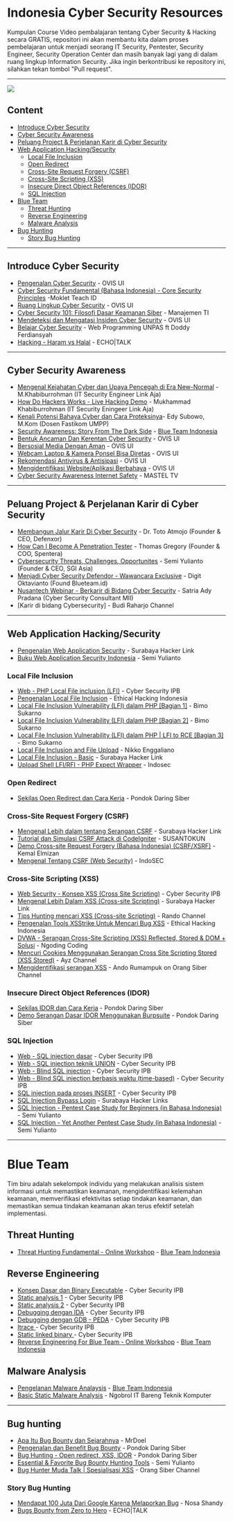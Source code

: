 # Indonesia Cyber Security Resources
Kumpulan Course Video pembalajaran tentang Cyber Security & Hacking secara GRATIS, repositori ini akan membantu kita dalam proses pembelajaran untuk menjadi seorang IT Security, Pentester, Security Engineer, Security Operation Center dan masih banyak lagi yang di dalam ruang lingkup Information Security. Jika ingin berkontribusi ke repository ini, silahkan tekan tombol "Pull request". 
___________________________________________________________________________________________________________

<img src="https://www.secjuice.com/content/images/2020/01/indomnesia-1.jpg">

## Content
* [Introduce Cyber Security](#Introduce-Cyber-Security)
* [Cyber Security Awareness](#Cyber-Security-Awareness)
* [Peluang Project & Perjelanan Karir di Cyber Security](#peluang-project--perjelanan-karir-di-cyber-security)
* [Web Application Hacking/Security](#web-application-hackingsecurity)
  * [Local File Inclusion](#local-file-inclusion)
  * [Open Redirect](#open-redirect)
  * [Cross-Site Request Forgery (CSRF)](#cross-site-request-forgery-csrf)
  * [Cross-Site Scripting (XSS)](#cross-site-scripting-xss)
  * [Insecure Direct Object References (IDOR)](#insecure-direct-object-references-idor)
  * [SQL Injection](#sql-injection)
* [Blue Team](#blue-team)
  * [Threat Hunting](#threat-hunting)
  * [Reverse Engineering](#reverse-engineering)
  * [Malware Analysis](#malware-analysis)
* [Bug Hunting](#bug-hunting)
  * [Story Bug Hunting](#story-bug-hunting)

------

## Introduce Cyber Security
- [Pengenalan Cyber Security](https://www.youtube.com/watch?v=pTQ2VcdcObU&t=6s) - OVIS UI
- [Cyber Security Fundamental (Bahasa Indonesia) - Core Security Principles](https://youtu.be/yIzsTukZ8e4) -Moklet Teach ID
- [Ruang Lingkup Cyber Security](https://www.youtube.com/watch?v=BNcaTTglmRA) - OVIS UI
- [Cyber Security 101: Filosofi Dasar Keamanan Siber](https://youtu.be/on742mcT4jo) - Manajemen TI
- [Mendeteksi dan Mengatasi Insiden Cyber Security](https://youtu.be/JwQOyeHswCM) - OVIS UI
- [Belajar Cyber Security](https://youtu.be/E3IC32iErwU) - Web Programming UNPAS ft Doddy Ferdiansyah
- [Hacking - Haram vs Halal](https://youtu.be/xpISUxyMiOY) - ECHO|TALK 

------

## Cyber Security Awareness
- [Mengenal Kejahatan Cyber dan Upaya Pencegah di Era New-Normal](https://youtu.be/KiSBI2YJeVk?t=5137) - M.Khabiburrohman (IT Security Engineer Link Aja)
- [How Do Hackers Works - Live Hacking Demo](https://youtu.be/7LengaQm4XU?t=5558) - Mukhammad Khabiburrohman (IT Security Eningeer Link Aja)
- [Kenali Potensi Bahaya Cyber dan Cara Proteksinya](https://youtu.be/KiSBI2YJeVk?t=2459)- Edy Subowo, M.Kom (Dosen Fastikom UMPP)
- [Security Awareness: Story From The Dark Side](https://youtu.be/6Y1JDbf0YcQ) - [Blue Team Indonesia](https://blueteam.id/)
- [Bentuk Ancaman Dan Kerentan Cyber Security](https://youtu.be/c-N-jgwgWdQ) - OVIS UI
- [Bersosial Media Dengan Aman](https://www.youtube.com/watch?v=IaJoKjCgvYo) - OVIS UI
- [Webcam Laptop & Kamera Ponsel Bisa Diretas](https://www.youtube.com/watch?v=BRHJ5W41pIo) - OVIS UI
- [Rekomendasi Antivirus & Antisipasi](https://www.youtube.com/watch?v=Tb16MWBxdD4) - OVIS UI
- [Mengidentifikasi Website/Aplikasi Berbahaya](https://www.youtube.com/watch?v=uD3PyA37d7E) - OVIS UI
- [Cyber Security Awareness Internet Safety](https://youtu.be/lv2UeicNMMA) - MASTEL TV

------

## Peluang Project & Perjelanan Karir di Cyber Security
- [Membangun Jalur Karir Di Cyber Security](https://youtu.be/Gh6Mz2wuMuM?t=706) - Dr. Toto Atmojo (Founder & CEO, Defenxor)
- [How Can I Become A Penetration Tester](https://youtu.be/Gh6Mz2wuMuM?t=3097) - Thomas Gregory (Founder & COO, Spentera)
- [Cybersecurity Threats, Challenges, Opportunites](https://youtu.be/Gh6Mz2wuMuM?t=5212) - Semi Yulianto (Founder & CEO, SGI Asia)
- [Menjadi Cyber Security Defendor - Wawancara Exclusive](https://youtu.be/0efIcVpxX2E) - Digit Oktavianto (Found Blueteam.id)
- [Nusantech Webinar - Berkarir di Bidang Cyber Security](https://www.youtube.com/watch?v=FkPTFYqGjR8&t=3458s) - Satria Ady Pradana (Cyber Security Consultant MII)
- [Karir di bidang Cybersecurity] - Budi Raharjo Channel

------

## Web Application Hacking/Security
- [Pengenalan Web Application Security](https://www.youtube.com/watch?v=Mz3u2v-Y5pU) - Surabaya Hacker Link
- [Buku Web Application Security Indonesia](https://www.youtube.com/watch?v=c-cO8Cr6HIs) - Semi Yulianto

### Local File Inclusion

- [Web - PHP Local File inclusion (LFI)](https://www.youtube.com/watch?v=h-2UrETGKFg) - Cyber Security IPB	
- [Pengenalan Local File Inclusion](https://www.youtube.com/watch?v=CSx3zqgX2BI) - Ethical Hacking Indonesia
- [Local File Inclusion Vulnerability (LFI) dalam PHP [Bagian 1]](https://www.youtube.com/watch?v=i0uWUy4oMRI) - Bimo Sukarno
- [Local File Inclusion Vulnerability (LFI) dalam PHP [Bagian 2]](https://www.youtube.com/watch?v=H80SgoP8Kl0) - Bimo Sukarno
- [Local File Inclusion Vulnerability (LFI) dalam PHP | LFI to RCE [Bagian 3]](https://www.youtube.com/watch?v=5U8r5it_9Yw) - Bimo Sukarno
- [Local File Inclusion and File Upload](https://www.youtube.com/watch?v=qqarbngfrNk) - Nikko Enggaliano
- [Local File Inclusion - Basic](https://www.youtube.com/watch?v=0HOiwQhlpZQ) - Surabaya Hacker Link
- [Upload Shell LFI/RFI - PHP Expect Wrapper](https://www.youtube.com/watch?v=MI0cpDMfrMU) - Indosec
 
### Open Redirect
- [Sekilas Open Redirect dan Cara Kerja](https://youtu.be/lHdfeY4RB3E?t=578) - Pondok Daring Siber 

### Cross-Site Request Forgery (CSRF)
- [Mengenal Lebih dalam tentang Serangan CSRF](https://youtu.be/nED23ARZvwQ) - Surabaya Hacker Link
- [Tutorial dan Simulasi CSRF Attack di CodeIgniter](https://youtu.be/9JH22oAiB_8) - SUSANTOKUN
- [Demo Cross-site Request Forgery (Bahasa Indonesia) (CSRF/XSRF)](https://www.youtube.com/watch?v=uI2Y08Fzl-M) - Kemal Elmizan
- [Mengenal Tentang CSRF (Web Security)](https://www.youtube.com/watch?v=IA4CVROQ1-U) - IndoSEC

### Cross-Site Scripting (XSS) 
- [Web Security - Konsep XSS (Cross Site Scripting)](https://www.youtube.com/watch?v=RkTrT437MP0) - Cyber Security IPB
- [Mengenal Lebih Dalam XSS (Cross-site Scripting)](https://www.youtube.com/watch?v=v6WVZHAB_gQ) - Surabaya Hacker Link
- [Tips Hunting mencari XSS (Cross-site Scripting)](https://youtu.be/caSQisDxboE) - Rando Channel
- [Pengenalan Tools XSStrike Untuk Mencari Bug XSS](https://www.youtube.com/watch?v=NBCI5pAVEUQ) - Ethical Hacking Indonesia
- [DVWA - Serangan Cross-Site Scripting (XSS) Reflected, Stored & DOM + Solusi](https://www.youtube.com/watch?v=ElTBEOMGwPc) - Ngoding Coding
- [Mencuri Cookies Menggunakan Serangan Cross Site Scripting Stored (XSS Stored)](https://www.youtube.com/watch?v=ibnVWCCtsHU) - Ayz Channel
- [Mengidentifikasi serangan XSS](https://youtu.be/Dy6_QVxgkUo?t=1336) -  Ando Rumampuk on Orang Siber Channel

### Insecure Direct Object References (IDOR)
- [Sekilas IDOR dan Cara Kerja](https://youtu.be/lHdfeY4RB3E?t=1634) - Pondok Daring Siber
- [Demo Serangan Dasar IDOR Menggunakan Burpsuite](https://youtu.be/lHdfeY4RB3E?t=3678) - Pondok Daring Siber

### SQL Injection
- [Web - SQL injection dasar](https://youtu.be/qbwhbfdVg3E?list=PLn8rJDl0kSc4-o1ewkJ4VtKF-_0RQKJoN) - Cyber Security IPB	 
- [Web - SQL injection teknik UNION](https://youtu.be/XDyOVns8gXg?list=PLn8rJDl0kSc4-o1ewkJ4VtKF-_0RQKJoN) - Cyber Security IPB	
- [Web - Blind SQL injection](https://youtu.be/DNhJw1b1q58?list=PLn8rJDl0kSc4-o1ewkJ4VtKF-_0RQKJoN) - Cyber Security IPB	
- [Web - Blind SQL injection berbasis waktu (time-based)](https://youtu.be/9FOa0tPNqMk?list=PLn8rJDl0kSc4-o1ewkJ4VtKF-_0RQKJo) - Cyber Security IPB	
- [SQL injection pada proses INSERT](https://youtu.be/RSg5OeU6QGM?list=PLn8rJDl0kSc4-o1ewkJ4VtKF-_0RQKJoN) - Cyber Security IPB	
- [SQL Injection Bypass Login](https://youtu.be/orRnaHyFcEg) - Surabaya Hacker Links
- [SQL Injection - Pentest Case Study for Beginners (in Bahasa Indonesia)](https://youtu.be/URkCKbZNlnA) - Semi Yulianto
- [SQL Injection - Yet Another Pentest Case Study (in Bahasa Indonesia)](https://youtu.be/uW86ikKTRqg) - Semi Yulianto


------


# Blue Team
Tim biru adalah sekelompok individu yang melakukan analisis sistem informasi untuk memastikan keamanan, mengidentifikasi kelemahan keamanan, memverifikasi efektivitas setiap tindakan keamanan, dan memastikan semua tindakan keamanan akan terus efektif setelah implementasi.

## Threat Hunting
- [Threat Hunting Fundamental - Online Workshop](https://youtu.be/d4h7GRpD44s) - [Blue Team Indonesia](https://blueteam.id/)

## Reverse Engineering
- [Konsep Dasar dan Binary Executable](https://youtu.be/RczzwR52NYw) - Cyber Security IPB	
- [Static analysis 1](https://youtu.be/mhzp6a3KYxs) - Cyber Security IPB	
- [Static analysis 2](https://youtu.be/VCXsLvMqaBo) - Cyber Security IPB	
- [Debugging dengan IDA](https://youtu.be/qPV34Pzqv04) - Cyber Security IPB	
- [Debugging dengan GDB - PEDA](https://www.youtube.com/watch?v=ez7d3EX0yuE) - Cyber Security IPB	
- [ltrace ](https://youtu.be/WT1s3tE5Q5w) - Cyber Security IPB	
- [Static linked binary ](https://youtu.be/XVvMLyZ8b1I) - Cyber Security IPB	
- [Reverse Engineering For Blue Team - Online Workshop](https://youtu.be/yLhQM5tRiZo) - [Blue Team Indonesia](https://blueteam.id/)

## Malware Analysis
- [Pengelanan Malware Analaysis](https://youtu.be/k9ySYLcIpag) - [Blue Team Indonesia](https://blueteam.id/)
- [Basic Static Malware Analysis](https://www.youtube.com/watch?v=kNOhixlj3dk) - Ngobrol IT Bareng Teknik Komputer

------

## Bug hunting
- [Apa Itu Bug Bounty dan Sejarahnya](https://www.youtube.com/watch?v=2KHn0_UJhQg) - MrDoel
- [Pengenalan dan Benefit Bug Bounty](https://youtu.be/IdXvfHrMJSQ?t=680) - Pondok Daring Siber
- [Bug Hunting - Open redirect, XSS, IDOR](https://youtu.be/lHdfeY4RB3E) - Pondok Daring Siber
- [Essential & Favorite Bug Bounty Hunting Tools](https://www.youtube.com/watch?v=avU_QuAQQk8) - Semi Yulianto
- [Bug Hunter Muda Talk | Spesialisasi XSS](https://www.youtube.com/watch?v=Dy6_QVxgkUo) - Orang Siber Channel

### Story Bug Hunting
- [Mendapat 100 Juta Dari Google Karena Melaporkan Bug](https://www.youtube.com/watch?v=XWiByCaSbAk) - Nosa Shandy
- [Bugs Bounty from Zero to Hero](https://youtu.be/zaFC8vjS0u4) - ECHO|TALK
